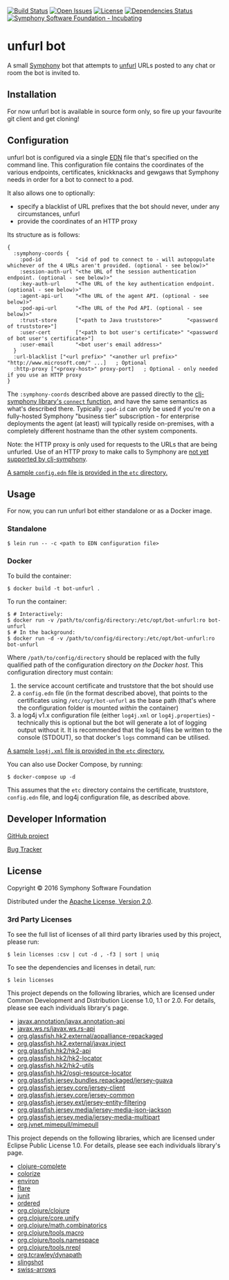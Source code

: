 [![Build Status](https://travis-ci.org/symphonyoss/bot-unfurl.svg?branch=master)](https://travis-ci.org/symphonyoss/bot-unfurl)
[![Open Issues](https://img.shields.io/github/issues/symphonyoss/bot-unfurl.svg)](https://github.com/symphonyoss/bot-unfurl/issues)
[![License](https://img.shields.io/github/license/symphonyoss/bot-unfurl.svg)](https://github.com/symphonyoss/bot-unfurl/blob/master/LICENSE)
[![Dependencies Status](http://jarkeeper.com/symphonyoss/bot-unfurl/status.svg)](http://jarkeeper.com/symphonyoss/bot-unfurl)
[![Symphony Software Foundation - Incubating](https://cdn.rawgit.com/symphonyoss/contrib-toolbox/master/images/ssf-badge-incubating.svg)](https://symphonyoss.atlassian.net/wiki/display/FM/Project+lifecycle)

# unfurl bot

A small [Symphony](http://www.symphony.com/) bot that attempts to
[unfurl](https://medium.com/slack-developer-blog/everything-you-ever-wanted-to-know-about-unfurling-but-were-afraid-to-ask-or-how-to-make-your-e64b4bb9254)
URLs posted to any chat or room the bot is invited to.

## Installation

For now unfurl bot is available in source form only, so fire up your favourite git client and get cloning!

## Configuration

unfurl bot is configured via a single [EDN](https://github.com/edn-format/edn) file that's specified on the command
line.  This configuration file contains the coordinates of the various endpoints, certificates, knickknacks and gewgaws
that Symphony needs in order for a bot to connect to a pod.

It also allows one to optionally:

* specify a blacklist of URL prefixes that the bot should never, under any circumstances, unfurl
* provide the coordinates of an HTTP proxy

Its structure as is follows:

```edn
{
  :symphony-coords {
    :pod-id           "<id of pod to connect to - will autopopulate whichever of the 4 URLs aren't provided. (optional - see below)>"
    :session-auth-url "<the URL of the session authentication endpoint. (optional - see below)>"
    :key-auth-url     "<The URL of the key authentication endpoint. (optional - see below)>"
    :agent-api-url    "<The URL of the agent API. (optional - see below)>"
    :pod-api-url      "<The URL of the Pod API. (optional - see below)>"
    :trust-store      ["<path to Java truststore>"        "<password of truststore>"]
    :user-cert        ["<path to bot user's certificate>" "<password of bot user's certificate>"]
    :user-email       "<bot user's email address>"
  }
  :url-blacklist ["<url prefix>" "<another url prefix>" "http://www.microsoft.com/" ...]   ; Optional
  :http-proxy ["<proxy-host>" proxy-port]   ; Optional - only needed if you use an HTTP proxy
}

```

The `:symphony-coords` described above are passed directly to the
[clj-symphony library's `connect` function](https://github.com/symphonyoss/clj-symphony#usage),
and have the same semantics as what's described there.  Typically `:pod-id` can only be used if
you're on a fully-hosted Symphony "business tier" subscription - for enterprise deployments the
agent (at least) will typically reside on-premises, with a completely different hostname than the
other system components.

Note: the HTTP proxy is only used for requests to the URLs that are being unfurled.  Use of an
HTTP proxy to make calls to Symphony are [not yet supported by clj-symphony](https://github.com/symphonyoss/clj-symphony/issues/1).

[A sample `config.edn` file is provided in the `etc` directory.](https://github.com/symphonyoss/bot-unfurl/blob/master/etc/config.edn.sample)

## Usage

For now, you can run unfurl bot either standalone or as a Docker image.

### Standalone

```
$ lein run -- -c <path to EDN configuration file>
```

### Docker

To build the container:

```
$ docker build -t bot-unfurl .
```

To run the container:

```
$ # Interactively:
$ docker run -v /path/to/config/directory:/etc/opt/bot-unfurl:ro bot-unfurl
$ # In the background:
$ docker run -d -v /path/to/config/directory:/etc/opt/bot-unfurl:ro bot-unfurl
```

Where `/path/to/config/directory` should be replaced with the fully qualified path of the configuration directory
_on the Docker host_.  This configuration directory must contain:

 1. the service account certificate and truststore that the bot should use
 2. a `config.edn` file (in the format described above), that points to the certificates using `/etc/opt/bot-unfurl` as the base path (that's where the configuration folder is mounted _within_ the container)
 3. a log4j v1.x configuration file (either `log4j.xml` or `log4j.properties`) - technically this is optional but the bot will generate a lot of logging output without it.  It is recommended that the log4j files be written to the console (STDOUT), so that docker's `logs` command can be utilised.

[A sample `log4j.xml` file is provided in the `etc` directory.](https://github.com/symphonyoss/bot-unfurl/blob/master/etc/log4j.xml.sample)

You can also use Docker Compose, by running:

```
$ docker-compose up -d
```

This assumes that the `etc` directory contains the certificate, truststore, `config.edn` file, and log4j configuration file, as described above.

## Developer Information

[GitHub project](https://github.com/symphonyoss/bot-unfurl)

[Bug Tracker](https://github.com/symphonyoss/bot-unfurl/issues)

## License

Copyright © 2016 Symphony Software Foundation

Distributed under the [Apache License, Version 2.0](http://www.apache.org/licenses/LICENSE-2.0).

### 3rd Party Licenses

To see the full list of licenses of all third party libraries used by this project, please run:

```shell
$ lein licenses :csv | cut -d , -f3 | sort | uniq
```

To see the dependencies and licenses in detail, run:

```shell
$ lein licenses
```

This project depends on the following libraries, which are licensed under Common Development and Distribution License 1.0, 1.1 or 2.0.  For details, please see each individuals library's page.

* [javax.annotation/javax.annotation-api](https://mvnrepository.com/artifact/javax.annotation/javax.annotation-api)
* [javax.ws.rs/javax.ws.rs-api](https://mvnrepository.com/artifact/javax.ws.rs/javax.ws.rs-api)
* [org.glassfish.hk2.external/aopalliance-repackaged](https://mvnrepository.com/artifact/org.glassfish.hk2.external/aopalliance-repackaged)
* [org.glassfish.hk2.external/javax.inject](https://mvnrepository.com/artifact/org.glassfish.hk2.external/javax.inject)
* [org.glassfish.hk2/hk2-api](https://mvnrepository.com/artifact/org.glassfish.hk2/hk2-api)
* [org.glassfish.hk2/hk2-locator](https://mvnrepository.com/artifact/org.glassfish.hk2/hk2-locator)
* [org.glassfish.hk2/hk2-utils](https://mvnrepository.com/artifact/org.glassfish.hk2/hk2-utils)
* [org.glassfish.hk2/osgi-resource-locator](https://mvnrepository.com/artifact/org.glassfish.hk2/osgi-resource-locator)
* [org.glassfish.jersey.bundles.repackaged/jersey-guava](https://mvnrepository.com/artifact/org.glassfish.jersey.bundles.repackaged/jersey-guava)
* [org.glassfish.jersey.core/jersey-client](https://mvnrepository.com/artifact/org.glassfish.jersey.core/jersey-client)
* [org.glassfish.jersey.core/jersey-common](https://mvnrepository.com/artifact/org.glassfish.jersey.core/jersey-common)
* [org.glassfish.jersey.ext/jersey-entity-filtering](https://mvnrepository.com/artifact/org.glassfish.jersey.ext/jersey-entity-filtering)
* [org.glassfish.jersey.media/jersey-media-json-jackson](https://mvnrepository.com/artifact/org.glassfish.jersey.media/jersey-media-json-jackson)
* [org.glassfish.jersey.media/jersey-media-multipart](https://mvnrepository.com/artifact/org.glassfish.jersey.media/jersey-media-multipart)
* [org.jvnet.mimepull/mimepull](https://mvnrepository.com/artifact/org.jvnet.mimepull/mimepull)


This project depends on the following libraries, which are licensed under Eclipse Public License 1.0.  For details, please see each individuals library's page.

* [clojure-complete](https://github.com/ninjudd/clojure-complete)
* [colorize](https://github.com/ibdknox/colorize)
* [environ](https://github.com/weavejester/environ)
* [flare](https://github.com/andersfurseth/flare)
* [junit](http://junit.org/junit4/)
* [ordered](https://github.com/amalloy/ordered)
* [org.clojure/clojure](https://github.com/clojure/clojure)
* [org.clojure/core.unify](https://github.com/clojure/core.unify)
* [org.clojure/math.combinatorics](https://github.com/clojure/math.combinatorics)
* [org.clojure/tools.macro](https://github.com/clojure/tools.macro)
* [org.clojure/tools.namespace](https://github.com/clojure/tools.namespace)
* [org.clojure/tools.nrepl](https://github.com/clojure/tools.nrepl)
* [org.tcrawley/dynapath](https://github.com/tobias/dynapath)
* [slingshot](https://github.com/scgilardi/slingshot)
* [swiss-arrows](https://github.com/rplevy/swiss-arrows)


